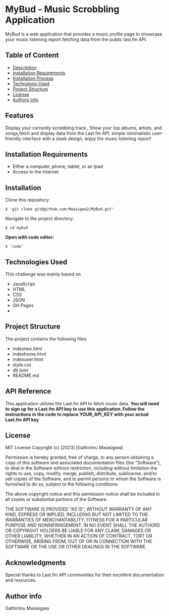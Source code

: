 # MyBud - Music Scrobbling Application

MyBud is a web application that provides a music profile page to showcase your music listening report fetching data from the public last.fm API. 

## Table of Content
- [Description](https://github.com/Mwasigwa2/CodeChallengeTwo#code-challenge-description)
- [Installation Requirements](https://github.com/Mwasigwa2/CodeChallengeTwo#installation-requirements)
- [Installation Process](https://github.com/Mwasigwa2/CodeChallengeTwo#installation-process)
- [Technology Used](https://github.com/Mwasigwa2/CodeChallengeTwo#installation-process)
- [Project Structure](https://github.com/Mwasigwa2/CodeChallengeTwo#project-structure)
- [License](https://github.com/Mwasigwa2/CodeChallengeTwo#license)
- [Authors Info](https://github.com/Mwasigwa2/CodeChallengeTwo#author-info)

## Features
Display your currently scrobbling track., Show your top albums, artists, and songs,fetch and display data from the Last.fm API.
simple minimalistic user-friendly interface with a sleek design, enjoy the music listening report!

## Installation Requirements 
- Either a computer, phone, tablet, or an Ipad
- Access to the Internet

## Installation
Clone this repository: 
```
$ 'git clone git@github.com:Mwasigwa2/MyBud.git'
```
Navigate to the project directory: 
```
$ cd mybud
```
**Open with code editor:** 
```
$ 'code'
```

## Technologies Used
This challenge was mainly based on
- JavaScript
- HTML
- CSS
- JSON
- GH Pages
- 
## Project Structure
  The project contains the following files:
  - indextwo.html
  - indexhome.html
  - indexuser.html
  - style.css
  - db json
  - README.md

## API Reference
This application utilizes the Last.fm API to fetch music data. **You will need to sign up for a Last.fm API key to use this application. Follow the instructions in the code to replace YOUR_API_KEY with your actual Last.fm API key**

## License
MIT License Copyright (c) [2023] [Gathirimu Mwasigwa]

Permission is hereby granted, free of charge, to any person obtaining a copy of this software and associated documentation files (the "Software"), to deal in the Software without restriction, including without limitation the rights to use, copy, modify, merge, publish, distribute, sublicense, and/or sell copies of the Software, and to permit persons to whom the Software is furnished to do so, subject to the following conditions:

The above copyright notice and this permission notice shall be included in all copies or substantial portions of the Software.

THE SOFTWARE IS PROVIDED "AS IS", WITHOUT WARRANTY OF ANY KIND, EXPRESS OR IMPLIED, INCLUDING BUT NOT LIMITED TO THE WARRANTIES OF MERCHANTABILITY, FITNESS FOR A PARTICULAR PURPOSE AND NONINFRINGEMENT. IN NO EVENT SHALL THE AUTHORS OR COPYRIGHT HOLDERS BE LIABLE FOR ANY CLAIM, DAMAGES OR OTHER LIABILITY, WHETHER IN AN ACTION OF CONTRACT, TORT OR OTHERWISE, ARISING FROM, OUT OF OR IN CONNECTION WITH THE SOFTWARE OR THE USE OR OTHER DEALINGS IN THE SOFTWARE.

## Acknowledgments

Special thanks to Last.fm API communities for their excellent documentation and resources.

## Author info
Gathirimu Mwasigwa
